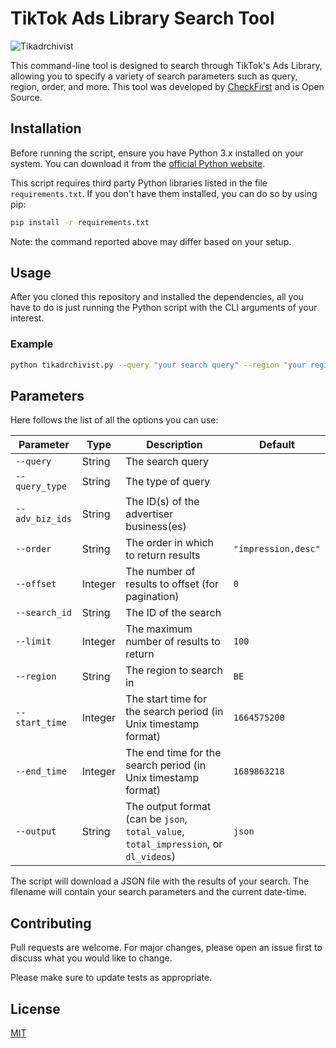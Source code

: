 # TikTok Ads Library Search Tool

![Tikadrchivist](https://checkfirst.network/wp-content/uploads/2023/07/repo_card.png) 

This command-line tool is designed to search through TikTok's Ads Library, allowing you to specify a variety of search parameters such as query, region, order, and more. This tool was developed by [CheckFirst](https://checkfirst.network/) and is Open Source.

## Installation

Before running the script, ensure you have Python 3.x installed on your system. You can download it from the [official Python website](https://www.python.org/downloads/). 

This script requires third party Python libraries listed in the file `requirements.txt`. If you don't have them installed, you can do so by using pip:

```bash
pip install -r requirements.txt
```

Note: the command reported above may differ based on your setup.

## Usage

After you cloned this repository and installed the dependencies, all you have to do is just running the Python script with the CLI arguments of your interest. 

### Example

```bash
python tikadrchivist.py --query "your search query" --region "your region"
```

## Parameters

Here follows the list of all the options you can use:

| Parameter | Type | Description | Default |
|-----------|------|-------------|---------|
| `--query` | String | The search query | ` ` |
| `--query_type` | String | The type of query | ` ` |
| `--adv_biz_ids` | String | The ID(s) of the advertiser business(es) | ` ` |
| `--order` | String | The order in which to return results | `"impression,desc"` |
| `--offset` | Integer | The number of results to offset (for pagination) | `0` |
| `--search_id` | String | The ID of the search | ` ` |
| `--limit` | Integer | The maximum number of results to return | `100` |
| `--region` | String | The region to search in | `BE` |
| `--start_time` | Integer | The start time for the search period (in Unix timestamp format) | `1664575200` |
| `--end_time` | Integer | The end time for the search period (in Unix timestamp format) | `1689863218` |
| `--output` | String | The output format (can be `json`, `total_value`, `total_impression`, or `dl_videos`) | `json` |

The script will download a JSON file with the results of your search. The filename will contain your search parameters and the current date-time.

## Contributing

Pull requests are welcome. For major changes, please open an issue first to discuss what you would like to change.

Please make sure to update tests as appropriate.

## License

[MIT](https://choosealicense.com/licenses/mit/)